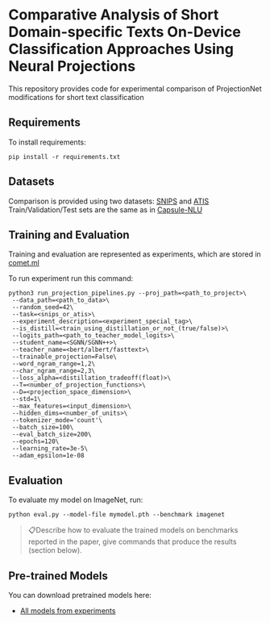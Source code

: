 
# Comparative Analysis of Short Domain-specific Texts On-Device Classification Approaches Using Neural Projections

This repository provides code for experimental comparison of ProjectionNet modifications for short text classification 

## Requirements

To install requirements:

```setup
pip install -r requirements.txt
```

## Datasets
Comparison is provided using two datasets: [SNIPS](https://github.com/snipsco/snips-nlu) and [ATIS](https://github.com/howl-anderson/ATIS_dataset)
Train/Validation/Test sets are the same as in [Capsule-NLU](https://github.com/czhang99/Capsule-NLU)

## Training and Evaluation

Training and evaluation are represented as experiments, which are stored in [comet.ml](comet.ml)

To run experiment run this command:

```train and evaluation
python3 run_projection_pipelines.py --proj_path=<path_to_project>\
 --data_path=<path_to_data>\
 --random_seed=42\
 --task=<snips_or_atis>\
 --experiment_description=<experiment_special_tag>\
 --is_distill=<train_using_distillation_or_not_(true/false)>\
 --logits_path=<path_to_teacher_model_logits>\
 --student_name=<SGNN/SGNN++>\
 --teacher_name=<bert/albert/fasttext>\
 --trainable_projection=False\
 --word_ngram_range=1,2\
 --char_ngram_range=2,3\
 --loss_alpha=<distillation_tradeoff(float)>\
 --T=<number_of_projection_functions>\
 --D=<projection_space_dimension>\
 --std=1\
 --max_features=<input_dimension>\
 --hidden_dims=<number_of_units>\
 --tokenizer_mode='count'\
 --batch_size=100\
 --eval_batch_size=200\
 --epochs=120\
 --learning_rate=3e-5\
 --adam_epsilon=1e-08
```

## Evaluation

To evaluate my model on ImageNet, run:

```eval
python eval.py --model-file mymodel.pth --benchmark imagenet
```

> 📋Describe how to evaluate the trained models on benchmarks reported in the paper, give commands that produce the results (section below).

## Pre-trained Models

You can download pretrained models here:

- [All models from experiments](https://drive.google.com/drive/folders/1oajiFdphlShF6O2Kpu_a7BCrlimC52Mh?usp=sharing)
